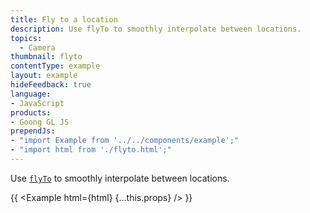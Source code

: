 ```yaml
---
title: Fly to a location
description: Use flyTo to smoothly interpolate between locations.
topics:
  - Camera
thumbnail: flyto
contentType: example
layout: example
hideFeedback: true
language:
- JavaScript
products:
- Goong GL JS
prependJs:
- "import Example from '../../components/example';"
- "import html from './flyto.html';"
---
```


Use [`flyTo`](/goong-js-docs/api/map/#map#flyto) to smoothly interpolate between locations.

{{ <Example html={html} {...this.props} /> }}
